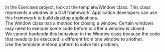 In the Exercises project, look at the template/Window class. 
This class represents a window in a GUI framework. 
Application developers can use this framework to build desktop applications.  
The Window class has a method for closing a window. Certain windows may need to execute some code before or after a window is closed.  
We cannot hardcode this behaviour in the Window class because the code that needs to be executed is different from one window to another.  
Use the template method pattern to solve this problem.  